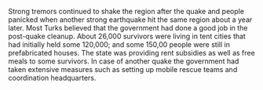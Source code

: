 Strong tremors continued to shake the region after the quake and people panicked when another strong earthquake hit the same region about a year later.
Most Turks believed that the government had done a good job in the post-quake cleanup.
About 26,000 survivors were living in tent cities that had initially held some 120,000; and some 150,00 people were still in prefabricated houses.
The state was providing rent subsidies as well as free meals to some survivors.
In case of another quake the government had taken extensive measures such as setting up mobile rescue teams and coordination headquarters.
